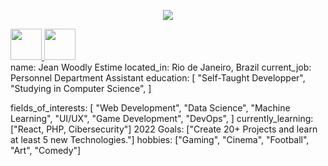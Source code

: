 <p align="center">
  <img src="https://capsule-render.vercel.app/api?text=Hey!🕹️&animation=fadeIn&type=waving&color=gradient&height=100"/>
</p>
 <a href="https://www.instagram.com/jeanzinho509/">
  <img height="50" src="https://user-images.githubusercontent.com/46517096/166974368-9798f39f-1f46-499c-b14e-81f0a3f83a06.png"/>
</a>
<a href="https://www.linkedin.com/in/jeanwoodlyestime/">
 <img height="50" src="https://user-images.githubusercontent.com/100792438/195917997-784d8511-61c5-4e50-b3ed-650fa3908128.png"/>
 </a> <br>
name: Jean Woodly Estime
located_in: Rio de Janeiro, Brazil
current_job: Personnel Department Assistant
education:
[
"Self-Taught Developper",
"Studying in Computer Science",
]

fields_of_interests:
  [
    "Web Development",
    "Data Science",
    "Machine Learning",
    "UI/UX",
    "Game Development",
    "DevOps",
  ]
  currently_learning: ["React, PHP, Cibersecurity"]
  2022 Goals: ["Create 20+ Projects and learn at least 5 new Technologies."]
  hobbies: ["Gaming", "Cinema", "Football", "Art", "Comedy"]
